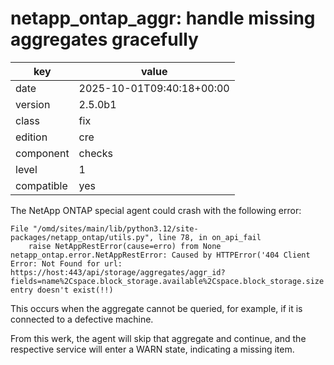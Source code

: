 [//]: # (werk v2)
# netapp_ontap_aggr: handle missing aggregates gracefully

key        | value
---------- | ---
date       | 2025-10-01T09:40:18+00:00
version    | 2.5.0b1
class      | fix
edition    | cre
component  | checks
level      | 1
compatible | yes

The NetApp ONTAP special agent could crash with the following error:

    File "/omd/sites/main/lib/python3.12/site-packages/netapp_ontap/utils.py", line 78, in on_api_fail
        raise NetAppRestError(cause=erro) from None
    netapp_ontap.error.NetAppRestError: Caused by HTTPError('404 Client Error: Not Found for url: https://host:443/api/storage/aggregates/aggr_id?fields=name%2Cspace.block_storage.available%2Cspace.block_storage.size'): entry doesn't exist(!!)

This occurs when the aggregate cannot be queried, for example, if it is connected to a defective machine.

From this werk, the agent will skip that aggregate and continue,
and the respective service will enter a WARN state, indicating a missing item.
